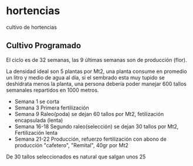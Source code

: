 hortencias
==========

cultivo de hortencias


## Cultivo Programado
El ciclo es de 32 semanas, las 9 últimas semanas son de producción (flor).

La densidad ideal son 5 plantas por Mt2, una planta consume en promedio un litro y medio de agua al día, si el sembrado esta muy tupido se deshidrata menos la planta,  una persona debería poder manejar 600 tallos semanales repartidos en 1000 metros.


* Semana 1 se corta
* Semana 3 Primera fertilización
* Semana 9 Raleo(poda) se dejan 60 tallos por Mt2, fetilización encapsulada (lenta)
* Semana 16-18 Segundo raleo(selección) se dejan 30 tallos por Mt2, Fertilización lenta
* Semana 21-22 Producción, refuerzo fertilización con abono de producción "cafetero", "Remital", 40gr por Mt2

De 30 tallos seleccionados es natural que salgan unos 25
